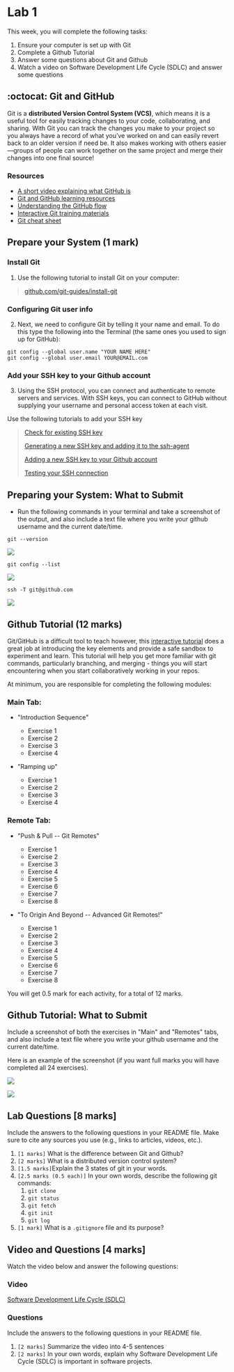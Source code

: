 # Lab 1

This week, you will complete the following tasks:
1. Ensure your computer is set up with Git 
2. Complete a Github Tutorial 
3. Answer some questions about Git and Github
4. Watch a video on Software Development Life Cycle (SDLC) and answer some questions

## :octocat: Git and GitHub

Git is a **distributed Version Control System (VCS)**, which means it is a useful tool for easily tracking changes to your code, collaborating, and sharing. With Git you can track the changes you make to your project so you always have a record of what you’ve worked on and can easily revert back to an older version if need be. It also makes working with others easier—groups of people can work together on the same project and merge their changes into one final source!

### Resources

* [A short video explaining what GitHub is](https://www.youtube.com/watch?v=w3jLJU7DT5E&feature=youtu.be) 
* [Git and GitHub learning resources](https://docs.github.com/en/github/getting-started-with-github/git-and-github-learning-resources) 
* [Understanding the GitHub flow](https://guides.github.com/introduction/flow/)
* [Interactive Git training materials](https://githubtraining.github.io/training-manual/#/01_getting_ready_for_class)
* [Git cheat sheet](https://education.github.com/git-cheat-sheet-education.pdf)

## Prepare your System (1 mark)

### Install Git

1. Use the following tutorial to install Git on your computer: 
> [github.com/git-guides/install-git](https://github.com/git-guides/install-git)

### Configuring Git user info 

2. Next, we need to configure Git by telling it your name and email. To do this type the following into the Terminal (the same ones you used to sign up for GitHub):

```shell
git config --global user.name "YOUR NAME HERE"
git config --global user.email YOUR@EMAIL.com
```

### Add your SSH key to your Github account 

3. Using the SSH protocol, you can connect and authenticate to remote servers and services. With SSH keys, you can connect to GitHub without supplying your username and personal access token at each visit.

Use the following tutorials to add your SSH key
> [Check for existing SSH key](https://docs.github.com/en/authentication/connecting-to-github-with-ssh/checking-for-existing-ssh-keys)
>
> [Generating a new SSH key and adding it to the ssh-agent](https://docs.github.com/en/authentication/connecting-to-github-with-ssh/generating-a-new-ssh-key-and-adding-it-to-the-ssh-agent)
> 
> [Adding a new SSH key to your Github account](https://docs.github.com/en/authentication/connecting-to-github-with-ssh/adding-a-new-ssh-key-to-your-github-account)
>
> [Testing your SSH connection](https://docs.github.com/en/authentication/connecting-to-github-with-ssh/testing-your-ssh-connection)

## Preparing your System: What to Submit

- Run the following commands in your terminal and take a screenshot of the output, and also include a text file where you write your github username and the current date/time.

```shell
git --version
```

![]("C:\Users\alish\OneDrive\Pictures\Screenshots\git-version.png")
```shell
git config --list
```

![](images/git-config.png)

```shell
ssh -T git@github.com
```

![](images/git-ssh.png)


## Github Tutorial (12 marks)

Git/GitHub is a difficult tool to teach however, this [interactive tutorial](http://learngitbranching.js.org) does a great job at introducing the key elements and provide a safe sandbox to experiment and learn. This tutorial will help you get more familiar with git commands, particularly branching, and merging - things you will start encountering when you start collaboratively working in your repos.

At minimum, you are responsible for completing the following modules:

### Main Tab: 

- "Introduction Sequence"
    - Exercise 1
    - Exercise 2
    - Exercise 3
    - Exercise 4

- "Ramping up"
    - Exercise 1
    - Exercise 2
    - Exercise 3
    - Exercise 4

### Remote Tab: 

- "Push & Pull -- Git Remotes"
    - Exercise 1
    - Exercise 2
    - Exercise 3
    - Exercise 4
    - Exercise 5
    - Exercise 6
    - Exercise 7
    - Exercise 8

- "To Origin And Beyond -- Advanced Git Remotes!"
    - Exercise 1
    - Exercise 2
    - Exercise 3
    - Exercise 4
    - Exercise 5
    - Exercise 6
    - Exercise 7
    - Exercise 8

You will get 0.5 mark for each activity, for a total of 12 marks.

## Github Tutorial: What to Submit

Include a screenshot of both the exercises in "Main" and "Remotes" tabs, and also include a text file where you write your github username and the current date/time.

Here is an example of the screenshot (if you want full marks you will have completed all 24 exercises).

![](images/main.png)

![](images/remote.png)

## Lab Questions [8 marks]

Include the answers to the following questions in your README file. Make sure to cite any sources you use (e.g., links to articles, videos, etc.). 

1. `[1 marks]` What is the difference between Git and Github?
2. `[2 marks]` What is a distributed version control system?
3. `[1.5 marks]`Explain the 3 states of git in your words.
4. `[2.5 marks (0.5 each)]` In your own words, describe the following git commands:
   1. `git clone`
   2. `git status`
   3. `git fetch`
   4. `git init`
   5. `git log`
5. `[1 mark]` What is a `.gitignore` file and its purpose?

## Video and Questions [4 marks]

Watch the video below and answer the following questions:

### Video

[Software Development Life Cycle (SDLC)](https://www.youtube.com/watch?v=i-QyW8D3ei0)

### Questions

Include the answers to the following questions in your README file.

1. `[2 marks]` Summarize the video into 4-5 sentences
2. `[2 marks]` In your own words, explain why Software Development Life Cycle (SDLC) is important in software projects.  
